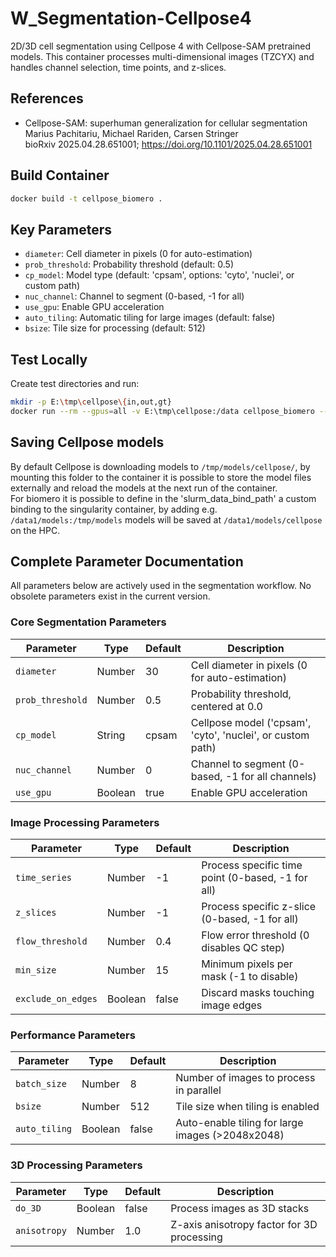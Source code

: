 # W_Segmentation-Cellpose4

2D/3D cell segmentation using Cellpose 4 with Cellpose-SAM pretrained models. This container processes multi-dimensional images (TZCYX) and handles channel selection, time points, and z-slices.

## References
- Cellpose-SAM: superhuman generalization for cellular segmentation  
  Marius Pachitariu, Michael Rariden, Carsen Stringer  
  bioRxiv 2025.04.28.651001; https://doi.org/10.1101/2025.04.28.651001

## Build Container
```bash
docker build -t cellpose_biomero .
```

## Key Parameters
- `diameter`: Cell diameter in pixels (0 for auto-estimation)
- `prob_threshold`: Probability threshold (default: 0.5)
- `cp_model`: Model type (default: 'cpsam', options: 'cyto', 'nuclei', or custom path)
- `nuc_channel`: Channel to segment (0-based, -1 for all)
- `use_gpu`: Enable GPU acceleration
- `auto_tiling`: Automatic tiling for large images (default: false)
- `bsize`: Tile size for processing (default: 512)

## Test Locally
Create test directories and run:
```bash
mkdir -p E:\tmp\cellpose\{in,out,gt}
docker run --rm --gpus=all -v E:\tmp\cellpose:/data cellpose_biomero --local --infolder /data/in --outfolder /data/out --gtfolder /data/gt --diameter 30
```

## Saving Cellpose models

By default Cellpose is downloading models to ```/tmp/models/cellpose/```, by mounting this folder to the container it is possible to store the model files externally and reload the models at the next run of the container.   
For biomero it is possible to define in the 'slurm_data_bind_path' a custom binding to the singularity container, by adding e.g. ```/data1/models:/tmp/models``` models will be saved at ```/data1/models/cellpose``` on the HPC.

## Complete Parameter Documentation

All parameters below are actively used in the segmentation workflow. No obsolete parameters exist in the current version.

### Core Segmentation Parameters

| Parameter | Type | Default | Description |
|-----------|------|---------|-------------|
| `diameter` | Number | 30 | Cell diameter in pixels (0 for auto-estimation) |
| `prob_threshold` | Number | 0.5 | Probability threshold, centered at 0.0 |
| `cp_model` | String | cpsam | Cellpose model ('cpsam', 'cyto', 'nuclei', or custom path) |
| `nuc_channel` | Number | 0 | Channel to segment (0-based, -1 for all channels) |
| `use_gpu` | Boolean | true | Enable GPU acceleration |

### Image Processing Parameters

| Parameter | Type | Default | Description |
|-----------|------|---------|-------------|
| `time_series` | Number | -1 | Process specific time point (0-based, -1 for all) |
| `z_slices` | Number | -1 | Process specific z-slice (0-based, -1 for all) |
| `flow_threshold` | Number | 0.4 | Flow error threshold (0 disables QC step) |
| `min_size` | Number | 15 | Minimum pixels per mask (-1 to disable) |
| `exclude_on_edges` | Boolean | false | Discard masks touching image edges |

### Performance Parameters

| Parameter | Type | Default | Description |
|-----------|------|---------|-------------|
| `batch_size` | Number | 8 | Number of images to process in parallel |
| `bsize` | Number | 512 | Tile size when tiling is enabled |
| `auto_tiling` | Boolean | false | Auto-enable tiling for large images (>2048x2048) |

### 3D Processing Parameters

| Parameter | Type | Default | Description |
|-----------|------|---------|-------------|
| `do_3D` | Boolean | false | Process images as 3D stacks |
| `anisotropy` | Number | 1.0 | Z-axis anisotropy factor for 3D processing |

